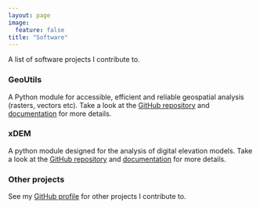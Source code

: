 ```yaml
---
layout: page
image:
  feature: false
title: "Software"
---
```


A list of software projects I contribute to.

### GeoUtils

A Python module for accessible, efficient and reliable geospatial analysis (rasters, vectors etc). Take a look at the [GitHub repository](https://github.com/GlacioHack/GeoUtils/) and [documentation](https://geoutils.readthedocs.io/en/stable/) for more details.

### xDEM

A python module designed for the analysis of digital elevation models. Take a look at the [GitHub repository](https://github.com/GlacioHack/xdem/) and [documentation](https://xdem.readthedocs.io/en/stable/) for more details.

### Other projects

See my [GitHub profile](https://github.com/adehecq) for other projects I contribute to.
